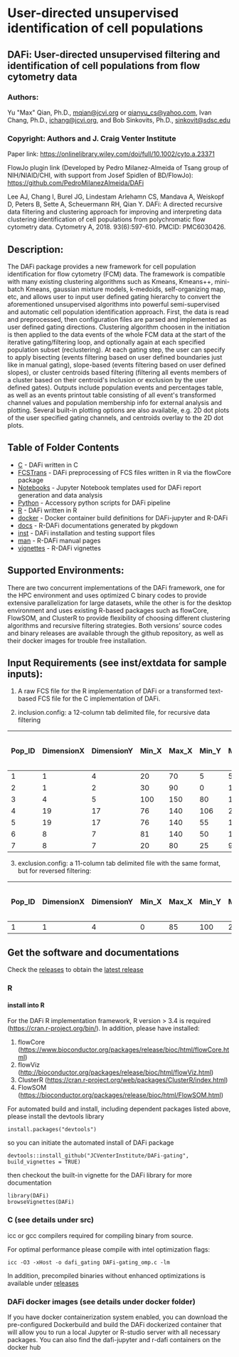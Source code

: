 # User-directed unsupervised identification of cell populations
	
## DAFi: User-directed unsupervised filtering and identification of cell populations from flow cytometry data

### Authors: 
Yu "Max" Qian, Ph.D., mqian@jcvi.org or qianyu_cs@yahoo.com, Ivan Chang, Ph.D., ichang@jcvi.org, and Bob Sinkovits, Ph.D., sinkovit@sdsc.edu
	
### Copyright: Authors and J. Craig Venter Institute
	
Paper link: https://onlinelibrary.wiley.com/doi/full/10.1002/cyto.a.23371

FlowJo plugin link (Developed by Pedro Milanez-Almeida of Tsang group of NIH/NIAID/CHI, with support from Josef Spidlen of BD/FlowJo):
https://github.com/PedroMilanezAlmeida/DAFi

Lee AJ, Chang I, Burel JG, Lindestam Arlehamn CS, Mandava A, Weiskopf D, Peters B, Sette A, Scheuermann RH, Qian Y. DAFi: A directed recursive data filtering and clustering approach for improving and interpreting data clustering identification of cell populations from polychromatic flow cytometry data. Cytometry A, 2018. 93(6):597-610. PMCID: PMC6030426.

## Description: 
The DAFi package provides a new framework for cell population identification for flow cytometry (FCM) data. The framework is compatible with many existing clustering algorithms such as Kmeans, Kmeans++, mini-batch Kmeans, gaussian mixture models, k-medoids, self-organizing map, etc, and allows user to input user defined gating hierarchy to convert the aforementioned unsupervised algorithms into powerful semi-supervised and automatic cell population identification approach. First, the data is read and preprocessed, then configuration files are parsed and implemented as user defined gating directions. Clustering algorithm choosen in the initiation is then applied to the data events of the whole FCM data at the start of the iterative gating/filtering loop, and optionally again at each specified population subset (reclustering). At each gating step, the user can specify to apply bisecting (events filtering based on user defined boundaries just like in manual gating), slope-based (events filtering based on user defined slopes), or cluster centroids based filtering (filtering all events members of a cluster based on their centroid's inclusion or exclusion by the user defined gates). Outputs include population events and percentages table, as well as an events printout table consisting of all event's transformed channel values and population membership info for external analysis and plotting. Several built-in plotting options are also available, e.g. 2D dot plots of the user specified gating channels, and centroids overlay to the 2D dot plots.

## Table of Folder Contents 

* [C](https://github.com/JCVenterInstitute/DAFi-gating/tree/master/C) - DAFi written in C
* [FCSTrans](https://github.com/JCVenterInstitute/DAFi-gating/tree/master/FCSTrans) - DAFi preprocessing of FCS files written in R via the flowCore package
* [Notebooks](https://github.com/JCVenterInstitute/DAFi-gating/tree/master/Notebooks) - Jupyter Notebook templates used for DAFi report generation and data analysis
* [Python](https://github.com/JCVenterInstitute/DAFi-gating/tree/master/Python)  - Accessory python scripts for DAFi pipeline
* [R](https://github.com/JCVenterInstitute/DAFi-gating/tree/master/R) - DAFi written in R
* [docker](https://github.com/JCVenterInstitute/DAFi-gating/tree/master/docker) - Docker container build definitions for DAFi-jupyter and R-DAFi
* [docs](https://github.com/JCVenterInstitute/DAFi-gating/tree/master/docs) - R-DAFi documentations generated by pkgdown
* [inst](https://github.com/JCVenterInstitute/DAFi-gating/tree/master/inst) - DAFi installation and testing support files
* [man](https://github.com/JCVenterInstitute/DAFi-gating/tree/master/man) - R-DAFi manual pages 
* [vignettes](https://github.com/JCVenterInstitute/DAFi-gating/tree/master/vignettes) - R-DAFi vignettes

## Supported Environments: 

There are two concurrent implementations of the DAFi framework, one for the HPC environment and uses optimized C binary codes to provide extensive parallelization for large datasets, while the other is for the desktop environment and uses existing R-based packages such as flowCore, FlowSOM, and ClusterR to provide flexibility of choosing different clustering algorithms and recursive filtering strategies. Both versions’ source codes and binary releases are available through the github repository, as well as their docker images for trouble free installation.    

## Input Requirements (see inst/extdata for sample inputs): 

1) A raw FCS file for the R implementation of DAFi or a transformed text-based FCS file for the C implementation of DAFi.
	
2) inclusion.config: a 12-column tab delimited file, for recursive data filtering

|Pop_ID|DimensionX|DimensionY|Min_X|Max_X|Min_Y|Max_Y|Parent_ID|Cluster_Type(0: Clustering; 1: Bisecting; 2: Slope-based)|Visualize_or_Not|Recluster_or_Not|Cell_Phenotype(optional)|
| --- | --- | --- | --- | --- | --- | --- | --- | --- | --- | --- | --- |
|1|1|4|20|70|5|55|0|0|0|0|Lymphocyte|
|2|1|2|30|90|0|110|1|1|0|1|Singlets|
|3|4|5|100|150|80|140|2|2|1|1|LiveSinglets|
|4|19|17|76|140|106|200|3|1|0|1|CD4T|
|5|19|17|76|140|55|105|3|1|0|0|CD8T|
|6|8|7|81|140|50|120|3|1|0|0|CD4Treg|
|7|8|7|20|80|25|90|3|1|0|0|CD4Tnonreg|
	
3) exclusion.config: a 11-column tab delimited file with the same format, but for reversed filtering:

|Pop_ID|DimensionX|DimensionY|Min_X|Max_X|Min_Y|Max_Y|Parent_ID|Cluster_Type(0: Clustering; 1: Bisecting; 2: Slope-based)|Visualize_or_Not|Recluster_or_Not|
| --- | --- | --- | --- | --- | --- | --- | --- | --- | --- | --- |
|1|1|4|0|85|100|200|0|0|1|0|

## Get the software and documentations

Check the [releases](https://github.com/JCVenterInstitute/DAFi-gating/releases) to obtain the [latest release](https://github.com/JCVenterInstitute/DAFi-gating/releases/latest)

### R

#### install into R
For the DAFi R implementation framework, R version > 3.4 is required (https://cran.r-project.org/bin/). In addition, please have installed:
1) flowCore (https://www.bioconductor.org/packages/release/bioc/html/flowCore.html)
2) flowViz (http://bioconductor.org/packages/release/bioc/html/flowViz.html)
3) ClusterR (https://cran.r-project.org/web/packages/ClusterR/index.html)
4) FlowSOM (https://bioconductor.org/packages/release/bioc/html/FlowSOM.html)


For automated build and install, including dependent packages listed above, please install the devtools library
```
install.packages("devtools")
```

so you can initiate the automated install of DAFi package

```
devtools::install_github("JCVenterInstitute/DAFi-gating", build_vignettes = TRUE)
```

then checkout the built-in vignette for the DAFi library for more documentation

```
library(DAFi)
browseVignettes(DAFi)
```

### C (see details under src)
icc or gcc compilers required for compiling binary from source.

For optimal performance please compile with intel optimization flags: 
```
icc -O3 -xHost -o dafi_gating DAFi-gating_omp.c -lm
```

In addition, precompiled binaries without enhanced optimizations is available under [releases](https://github.com/JCVenterInstitute/DAFi-gating/releases)

### DAFi docker images (see details under docker folder)
If you have docker containerization system enabled, you can download the pre-configured Dockerbuild and build the DAFi dockerized container that will allow you to run a local Jupyter or R-studio server with all 
necessary packages. You can also find the dafi-jupyter and r-dafi containers on the docker hub
